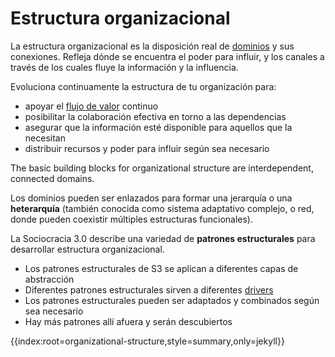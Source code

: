 # Estructura organizacional

La estructura organizacional es la disposición real de [dominios](glossary:domain) y sus conexiones. Refleja dónde se encuentra el poder para influir, y los canales a través de los cuales fluye la información y la influencia.

Evoluciona continuamente la estructura de tu organización para:

- apoyar el [flujo de valor](glossary:flow-of-value) continuo 
- posibilitar la colaboración efectiva en torno a las dependencias
- asegurar que la información esté disponible para aquellos que la necesitan
- distribuir recursos y poder para influir según sea necesario

The basic building blocks for organizational structure are interdependent, connected domains.

Los dominios pueden ser enlazados para formar una jerarquía o una **heterarquía** (también conocida como sistema adaptativo complejo, o red, donde pueden coexistir múltiples estructuras funcionales).

La Sociocracia 3.0 describe una variedad de **patrones estructurales** para desarrollar estructura organizacional.

- Los patrones estructurales de S3 se aplican a diferentes capas de abstracción
- Diferentes patrones estructurales sirven a diferentes [drivers](glossary:driver)
- Los patrones estructurales pueden ser adaptados y combinados según sea necesario
- Hay más patrones allí afuera y serán descubiertos

{{index:root=organizational-structure,style=summary,only=jekyll}}